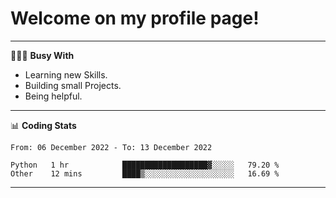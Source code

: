 # Welcome on my profile page!
<!-- print(("dralla"[::-1]+"s").capitalize()) -->

---
👨🏻‍💻 **Busy With**
* Learning new Skills.
* Building small Projects.
* Being helpful.

---
📊 **Coding Stats**
<!--START_SECTION:waka-->

```text
From: 06 December 2022 - To: 13 December 2022

Python   1 hr            ███████████████████▓░░░░░   79.20 %
Other    12 mins         ████▒░░░░░░░░░░░░░░░░░░░░   16.69 %
```

<!--END_SECTION:waka-->
---
